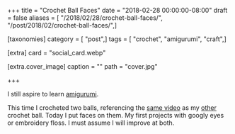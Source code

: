 +++
title = "Crochet Ball Faces"
date = "2018-02-28 00:00:00-08:00"
draft = false
aliases = [ "/2018/02/28/crochet-ball-faces/", "/post/2018/02/crochet-ball-faces/",]

[taxonomies]
category = [ "post",]
tags = [ "crochet", "amigurumi", "craft",]

[extra]
card = "social_card.webp"

[extra.cover_image]
caption = ""
path = "cover.jpg"

+++

I still aspire to learn [amigurumi][].

[amigurumi]: https://en.wikipedia.org/wiki/Amigurumi
<!--more-->

This time I crocheted two balls, referencing the [same video][] as my [other][] crochet ball. Today I
put faces on them. My first projects with googly eyes or embroidery floss. I must assume I will
improve at both.

[same video]: https://youtu.be/mJ47MLlrLzw
[other]: /post/2015/03/amigurumi-ball-thing